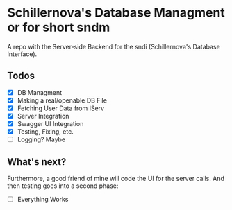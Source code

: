 # Schillernova's Database Managment or for short sndm
A repo with the Server-side Backend for the sndi (Schillernova's Database Interface).
## Todos
- [x] DB Managment
- [x] Making a real/openable DB File
- [x] Fetching User Data from IServ
- [x] Server Integration
- [x] Swagger UI Integration
- [x] Testing, Fixing, etc.
- [ ] Logging? Maybe
## What's next?
Furthermore, a good friend of mine will code the UI for the server calls. And then testing goes into a second phase:
- [ ] Everything Works
